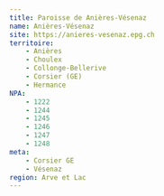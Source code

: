 ```yaml
---
title: Paroisse de Anières-Vésenaz
name: Anières-Vésenaz
site: https://anieres-vesenaz.epg.ch
territoire:
    - Anières
    - Choulex
    - Collonge-Bellerive
    - Corsier (GE)
    - Hermance
NPA:
    - 1222
    - 1244
    - 1245
    - 1246
    - 1247
    - 1248
meta:
    - Corsier GE
    - Vésenaz
region: Arve et Lac
---
```

